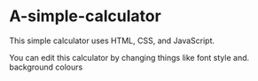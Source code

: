 # A-simple-calculator
This simple calculator uses HTML, CSS, and JavaScript.

You can edit this calculator by changing things like font style and. background colours

